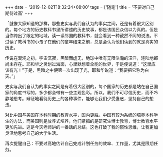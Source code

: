 +++
date = '2019-12-02T18:32:24+08:00'
tags = ['随笔']
title = '不要对自己期待过高'
+++

「就像大家知道的那样，那些史实与我们自认为的事实之间，还是有着很大区别的。每个地方的历史教科书里所讲述的历史故事，都是该国民众信以为真的。但是当你跨出了限定的地域，读一读邻国的教科书，就会看到一种截然不同的说法。不过读了教科书的小孩子在他们的童年结束之前，总是会认为他们读到的就是真实的历史。

传说在混沌之初，宇宙沉寂，黑暗而虚无，地球中唯有无限浩瀚的汪洋，连陆地都尚未存在。耶和华之灵划过海面，心里默想着全能的世界，于是便说道：“这里应该有光！”于是，黑暗之中便第一次出现了光，耶和华说道：“我要把它称为白天。”」

史实与我们自认为的事实之间是有着很大区别的，每个国家的历史都是站在自己国家的角度书写的，多少都会带有一些主观色彩。所以，我们不可尽信历史，而不冷静地思考。辩证地看待历史上的各种事件，能够让我们少受蛊惑，坚持自己的想法。

对比中国与美国在本科时期的教育水平，国内更胜。中国有较为系统的培养本科学生的方法，而美国则是放养式培养，他们紧抓的是研究生博士教育，博士教育水平更加先进。这是今天老师讲的一番话的总结。这也打破了我的惯性思维，让我更加灵活地思考自己的大学生活。

再次提醒自己：不要过高地估计自己完成计划任务的效率、工作量，尤其是限期任务。
